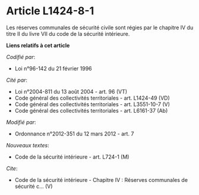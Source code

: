 # Article L1424-8-1

Les réserves communales de sécurité civile sont régies par le chapitre IV du titre II du livre VII du code de la sécurité
intérieure.

**Liens relatifs à cet article**

_Codifié par_:

  - Loi n°96-142 du 21 février 1996

_Cité par_:

  - Loi n°2004-811 du 13 août 2004 - art. 96 (VT)
  - Code général des collectivités territoriales - art. L1424-49 (VD)
  - Code général des collectivités territoriales - art. L3551-10-7 (V)
  - Code général des collectivités territoriales - art. L6161-37 (Ab)

_Modifié par_:

  - Ordonnance n°2012-351 du 12 mars 2012 - art. 7

_Nouveaux textes_:

  - Code de la sécurité intérieure - art. L724-1 (M)

_Cite_:

  - Code de la sécurité intérieure -  Chapitre IV : Réserves communales de sécurité c... (V)
